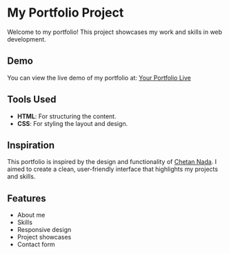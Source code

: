 # My Portfolio Project

Welcome to my portfolio! This project showcases my work and skills in web development.

## Demo

You can view the live demo of my portfolio at: [Your Portfolio Live](https://chetannada.netlify.app/)

## Tools Used

- **HTML**: For structuring the content.
- **CSS**: For styling the layout and design.

## Inspiration

This portfolio is inspired by the design and functionality of [Chetan Nada](https://chetannada.netlify.app/). I aimed to create a clean, user-friendly interface that highlights my projects and skills.

## Features

- About me
- Skills
- Responsive design
- Project showcases
- Contact form

